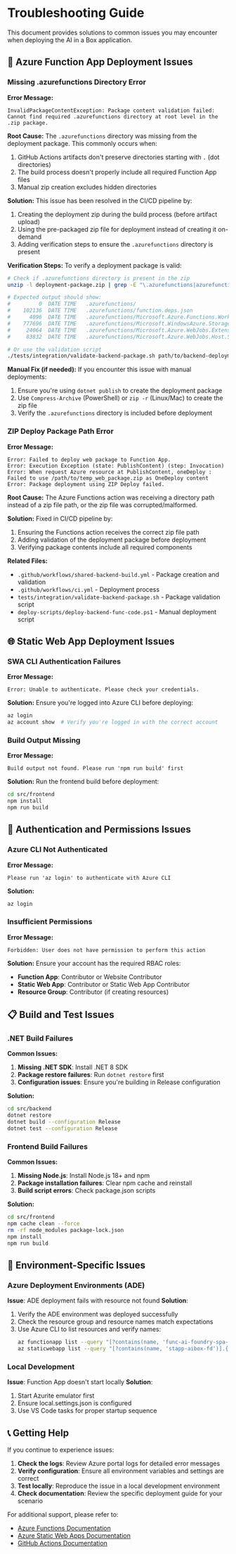 # Troubleshooting Guide

This document provides solutions to common issues you may encounter when deploying the AI in a Box application.

## 🚨 Azure Function App Deployment Issues

### Missing .azurefunctions Directory Error

**Error Message:**
```
InvalidPackageContentException: Package content validation failed: Cannot find required .azurefunctions directory at root level in the .zip package.
```

**Root Cause:**
The `.azurefunctions` directory was missing from the deployment package. This commonly occurs when:
1. GitHub Actions artifacts don't preserve directories starting with `.` (dot directories)
2. The build process doesn't properly include all required Function App files
3. Manual zip creation excludes hidden directories

**Solution:**
This issue has been resolved in the CI/CD pipeline by:
1. Creating the deployment zip during the build process (before artifact upload)
2. Using the pre-packaged zip file for deployment instead of creating it on-demand
3. Adding verification steps to ensure the `.azurefunctions` directory is present

**Verification Steps:**
To verify a deployment package is valid:
```bash
# Check if .azurefunctions directory is present in the zip
unzip -l deployment-package.zip | grep -E "\.azurefunctions|azurefunctions/"

# Expected output should show:
#         0  DATE TIME   .azurefunctions/
#    102136  DATE TIME   .azurefunctions/function.deps.json
#      4096  DATE TIME   .azurefunctions/Microsoft.Azure.Functions.Worker.Extensions.dll
#    777696  DATE TIME   .azurefunctions/Microsoft.WindowsAzure.Storage.dll
#     24064  DATE TIME   .azurefunctions/Microsoft.Azure.WebJobs.Extensions.FunctionMetadataLoader.dll
#     83832  DATE TIME   .azurefunctions/Microsoft.Azure.WebJobs.Host.Storage.dll

# Or use the validation script
./tests/integration/validate-backend-package.sh path/to/backend-deployment.zip
```

**Manual Fix (if needed):**
If you encounter this issue with manual deployments:
1. Ensure you're using `dotnet publish` to create the deployment package
2. Use `Compress-Archive` (PowerShell) or `zip -r` (Linux/Mac) to create the zip file
3. Verify the `.azurefunctions` directory is included before deployment

### ZIP Deploy Package Path Error

**Error Message:**
```
Error: Failed to deploy web package to Function App.
Error: Execution Exception (state: PublishContent) (step: Invocation)
Error: When request Azure resource at PublishContent, oneDeploy : Failed to use /path/to/temp_web_package.zip as OneDeploy content
Error: Package deployment using ZIP Deploy failed.
```

**Root Cause:**
The Azure Functions action was receiving a directory path instead of a zip file path, or the zip file was corrupted/malformed.

**Solution:**
Fixed in CI/CD pipeline by:
1. Ensuring the Functions action receives the correct zip file path
2. Adding validation of the deployment package before deployment
3. Verifying package contents include all required components

**Related Files:**
- `.github/workflows/shared-backend-build.yml` - Package creation and validation
- `.github/workflows/ci.yml` - Deployment process
- `tests/integration/validate-backend-package.sh` - Package validation script
- `deploy-scripts/deploy-backend-func-code.ps1` - Manual deployment script

## 🌐 Static Web App Deployment Issues

### SWA CLI Authentication Failures

**Error Message:**
```
Error: Unable to authenticate. Please check your credentials.
```

**Solution:**
Ensure you're logged into Azure CLI before deploying:
```bash
az login
az account show  # Verify you're logged in with the correct account
```

### Build Output Missing

**Error Message:**
```
Build output not found. Please run 'npm run build' first
```

**Solution:**
Run the frontend build before deployment:
```bash
cd src/frontend
npm install
npm run build
```

## 🔐 Authentication and Permissions Issues

### Azure CLI Not Authenticated

**Error Message:**
```
Please run 'az login' to authenticate with Azure CLI
```

**Solution:**
```bash
az login
```

### Insufficient Permissions

**Error Message:**
```
Forbidden: User does not have permission to perform this action
```

**Solution:**
Ensure your account has the required RBAC roles:
- **Function App**: Contributor or Website Contributor
- **Static Web App**: Contributor or Static Web App Contributor
- **Resource Group**: Contributor (if creating resources)

## 📋 Build and Test Issues

### .NET Build Failures

**Common Issues:**
1. **Missing .NET SDK**: Install .NET 8 SDK
2. **Package restore failures**: Run `dotnet restore` first
3. **Configuration issues**: Ensure you're building in Release configuration

**Solution:**
```bash
cd src/backend
dotnet restore
dotnet build --configuration Release
dotnet test --configuration Release
```

### Frontend Build Failures

**Common Issues:**
1. **Missing Node.js**: Install Node.js 18+ and npm
2. **Package installation failures**: Clear npm cache and reinstall
3. **Build script errors**: Check package.json scripts

**Solution:**
```bash
cd src/frontend
npm cache clean --force
rm -rf node_modules package-lock.json
npm install
npm run build
```

## 🔧 Environment-Specific Issues

### Azure Deployment Environments (ADE)

**Issue**: ADE deployment fails with resource not found
**Solution**: 
1. Verify the ADE environment was deployed successfully
2. Check the resource group and resource names match expectations
3. Use Azure CLI to list resources and verify names:
   ```bash
   az functionapp list --query "[?contains(name, 'func-ai-foundry-spa-backend')].{name:name,resourceGroup:resourceGroup}" --output table
   az staticwebapp list --query "[?contains(name, 'stapp-aibox-fd')].{name:name,resourceGroup:resourceGroup}" --output table
   ```

### Local Development

**Issue**: Function App doesn't start locally
**Solution**: 
1. Start Azurite emulator first
2. Ensure local.settings.json is configured
3. Use VS Code tasks for proper startup sequence

## 📞 Getting Help

If you continue to experience issues:

1. **Check the logs**: Review Azure portal logs for detailed error messages
2. **Verify configuration**: Ensure all environment variables and settings are correct
3. **Test locally**: Reproduce the issue in a local development environment
4. **Check documentation**: Review the specific deployment guide for your scenario

For additional support, please refer to:
- [Azure Functions Documentation](https://docs.microsoft.com/en-us/azure/azure-functions/)
- [Azure Static Web Apps Documentation](https://docs.microsoft.com/en-us/azure/static-web-apps/)
- [GitHub Actions Documentation](https://docs.github.com/en/actions)